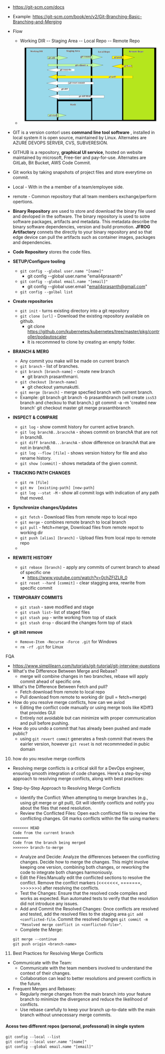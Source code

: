 - https://git-scm.com/docs
- Example: https://git-scm.com/book/en/v2/Git-Branching-Basic-Branching-and-Merging

- Flow
    - Working DIR -- Staging Area -- Local Repo -- Remote Repo
    - ![](https://github.com/email4prasanth/InterviewQuestion/blob/master/Images/GIT.png)
- GIT is a version contorl uses **command line tool software** , installed in local system it is open source, maintained by Linux. Alternates are AZURE DEVOPS SERVER, CVS, SUBVERESION.
- GITHUB is a repository, **graphical UI service**, hosted on website maintained by microsoft, Free-tier and pay-for-use. Alternates are GitLab, Bit Bucket, AWS Code Commit.

- Git works by taking snapshots of project files and store everytime on commit.
- Local - With in the a member of a team/employee side.
- remote - Common repository that all team members exchange/perform opertions.

- **Binary Repository** are used to store and download the binary file used and devloped in the software. The binary repository is used to sotre software packages, artifacts and metadata. This metadata describe the binary software dependencies, version and build promotion. **JFROG Artifactory** connets the directly to your binary repository and so that edge device can pull the artifacts such as container images, packages and dependencies.
- **Code Repository** stores the code files.
- **SETUP/Configure tooling**
    - `git config --global user.name "[name]"`
        - git config --global user.name "email4prasanth"
    - `git config --global email.name "[email]"`
        - git config --global user.email "email4prasanth@gmail.com"
    - `git config --golbal list`
- **Create repositories**
    - `git init` - turns existing directory into a git repository
    - `git clone [url]` - Download the existing repository available on github.
        - git clone https://github.com/kubernetes/kubernetes/tree/master/pkg/controller/podautoscaler
        - It is recommned to clone by creating an empty folder.
- **BRANCH & MERG**
    - Any commit you make will be made on current branch
    - `git branch` - list of branches.
    - `git branch [branch-name]` - create new branch 
        - git branch prasanthmarri.
    - `git checkout [branch-name]`
        - git checkout yamunakutti.
    - `git merge [branch]` - merge specfied branch with current branch.
    - Example:
        git branch 
        git branch -b prasanthbranch (will create `iss53` branch and checkou to that branch.)
        git commit -a -m 'created new branch'
        git checkout master
        git merge prasanthbranch
- **INSPECT & COMPARE**
    - `git log` - show commit history for current active branch.
    - `git log branchB..bracnchA` - shows commit on branchA that are not in branchB.
    - `git diff branchB...branchA` - show difference on branchA that are not in branchB.
    - `git log --flow [file]` - shows version history for file and also rename history.
    - `git show [commit]` - shows metadata of the given commit.
- **TRACKING PATH CHANGES**
    - `git rm [file]`
    - `git mv  [existing-path] [new-path]` 
    - `git log --stat -M` - show all commit logs with indication of any path that moved.
- **Synchronize changes/Updates**
    - `git fetch` - Download files from remote repo to local repo
    - `git merge` - combines remote branch to local branch
    - `git pull` - fetch+merge, Download files from remote repot to working dir
    - `git push [alias] [branch]` - Upload files from local repo to remote repo
    - 
- **REWRITE HISTORY**
    - `git rebase [branch]` - apply any commits of current branch to ahead of specific one
        - https://www.youtube.com/watch?v=0chZFIZLR_0
    - `git reset --hard [commit]` - clear stagging area, rewrite from specific commit
- **TEMPORARY COMMITS**
    - `git stash` - save modified and stage
    - `git stash list`- list of staged files
    - `git stash pop` - write working from top of stack
    - `git stash drop` - discard the changes form top of stack
- **git init remove**
    - `Remove-Item -Recurse -Force .git` for Windows
    - `rm -rf .git` for Linux
</h1> FQA </h1>

- https://www.simplilearn.com/tutorials/git-tutorial/git-interview-questions
- What's the Difference Between Merge and Rebase?
    - merge will combine changes in two branches, rebase will apply commit ahead of specific one.
- What's the Difference Between Fetch and pull?
    - Fetch download from remote to local repo
    - Pull download from remote to working dir (pull = fetch+merge)
- How do you resolve merge conflicts, how can we aviod   
    - Editing the conflict code manually or using merge tools like KDiff3 that provides GUI
    - Entirely not avoidable but can minimize with proper communication and pull before pushing.
- How do you undo a commit that has already been pushed and made public?
    - using `git revert commit` generates a fresh commit that revers the eairler version, however `git reset` is not recommneded in pubic domain
10. how do you resolve merge conflicts
- Resolving merge conflicts is a critical skill for a DevOps engineer, ensuring smooth integration of code changes. Here’s a step-by-step approach to resolving merge conflicts, along with best practices:

- Step-by-Step Approach to Resolving Merge Conflicts
    - Identify the Conflict: When attempting to merge branches (e.g., using git merge or git pull), Git will identify conflicts and notify you about the files that need resolution.
    - Review the Conflicted Files: Open each conflicted file to review the conflicting changes. Git marks conflicts within the file using markers:
    ```
    <<<<<<< HEAD
    Code from the current branch
    =======
    Code from the branch being merged
    >>>>>>> branch-to-merge
    ```
    - Analyze and Decide:  Analyze the differences between the conflicting changes. Decide how to merge the changes. This might involve keeping one version, combining both changes, or reworking the code to integrate both changes harmoniously.
    - Edit the Files:Manually edit the conflicted sections to resolve the conflict. Remove the conflict markers (<<<<<<<, =======, >>>>>>>) after resolving the conflicts.
    - Test the Changes: Ensure that the resolved code compiles and works as expected. Run automated tests to verify that the resolution did not introduce any issues.
    - Add and Commit the Resolved Changes: Once conflicts are resolved and tested, add the resolved files to the staging area `git add <conflicted-file`. Commit the resolved changes `git commit -m "Resolved merge conflict in <conflicted-file>"`.
    - Complete the Merge: 
    ```
    git merge --continue
    git push origin <branch-name>
    ```
11. Best Practices for Resolving Merge Conflicts
- Communicate with the Team:
    - Communicate with the team members involved to understand the context of their changes.
    - Collaboration can lead to better resolutions and prevent conflicts in the future.
- Frequent Merges and Rebases:
    - Regularly merge changes from the main branch into your feature branch to minimize the divergence and reduce the likelihood of conflicts.
    - Use rebase carefully to keep your branch up-to-date with the main branch without unnecessary merge commits.
#### Acess two different repos (personal, professonal) in single system 
```
git config --local --list
git config --local user.name "[name]"
git config --global email.name "[email]"
```